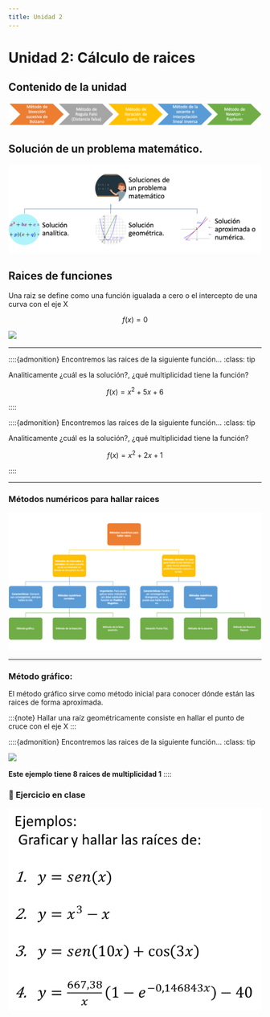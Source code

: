 ```yaml
---
title: Unidad 2
---
```

# Unidad 2: Cálculo de raices

## Contenido de la unidad

<img src="https://github.com/BioAITeamLearning/Metodos_2023_03_UAM/blob/main/images/contenidoU2.png?raw=true"/>

## Solución de un problema matemático.

<img src="images/problema_matematico.png" />

## Raices de funciones

Una raiz se define como una función igualada a cero o el intercepto de una curva con el eje X

$$
  f(x) = 0
$$

<img src="https://www.dynamics.unam.edu/Preparatoria8/polinomi/fig4.gif" />

---

::::{admonition} Encontremos las raices de la siguiente función...
:class: tip

Analiticamente ¿cuál es la solución?, ¿qué multiplicidad tiene la función?

$$
  f(x) = x^2 + 5x + 6
$$

::::

::::{admonition} Encontremos las raices de la siguiente función...
:class: tip

Analiticamente ¿cuál es la solución?, ¿qué multiplicidad tiene la función?

$$
  f(x) = x^2 + 2x + 1
$$

::::

---


### Métodos numéricos para hallar raices

<img src="images/metodosderaices.png" />

---

### Método gráfico:

El método gráfico sirve como método inicial para conocer dónde están las raices de forma aproximada. 

:::{note}
Hallar una raíz geométricamente consiste en hallar el punto de cruce con el eje X
:::

::::{admonition} Encontremos las raices de la siguiente función...
:class: tip


<img src="https://www.fisicapractica.com/imagenes/oscilaciones/grafico-amplitud-oscilador-amortiguado.png"/>

**Este ejemplo tiene 8 raices de multiplicidad 1**
::::

### 📘 Ejercicio en clase 

<img src="images/ejercicionsgraficas.png">

